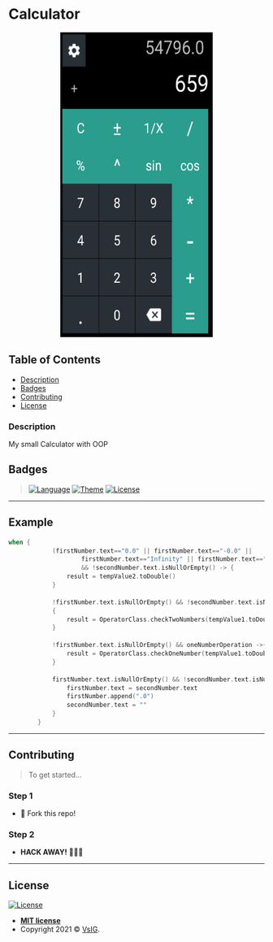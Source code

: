 # Calculator

<p align="center">
  <img src="https://github.com/VsIG-official/Calculator-OOP-Kotlin/blob/master/Calculator%20OOP.png" data-canonical-src="https://github.com/VsIG-official/Calculator-OOP-Kotlin/blob/master/Calculator%20OOP.png" width="300" height="600" />
</p>

## Table of Contents

- [Description](#description)
- [Badges](#badges)
- [Contributing](#contributing)
- [License](#license)

### Description

My small Calculator with OOP

## Badges

> [![Language](https://img.shields.io/badge/Language-Kotlin-orange?style=flat-square)](https://en.wikipedia.org/wiki/Kotlin_(programming_language))
> [![Theme](https://img.shields.io/badge/Theme-OOP-blue?style=flat-square)](https://en.wikipedia.org/wiki/Object-oriented_programming)
> [![License](http://img.shields.io/:license-mit-blue.svg?style=flat-square)](http://badges.mit-license.org)


---

## Example

```kotlin
when {
            (firstNumber.text=="0.0" || firstNumber.text=="-0.0" ||
                    firstNumber.text=="Infinity" || firstNumber.text=="-Infinity")
                    && !secondNumber.text.isNullOrEmpty() -> {
                result = tempValue2.toDouble()
            }

            !firstNumber.text.isNullOrEmpty() && !secondNumber.text.isNullOrEmpty() && !oneNumberOperation ->
            {
                result = OperatorClass.checkTwoNumbers(tempValue1.toDouble(), tempValue2.toDouble())
            }

            !firstNumber.text.isNullOrEmpty() && oneNumberOperation ->{
                result = OperatorClass.checkOneNumber(tempValue1.toDouble())
            }

            firstNumber.text.isNullOrEmpty() && !secondNumber.text.isNullOrEmpty() -> {
                firstNumber.text = secondNumber.text
                firstNumber.append(".0")
                secondNumber.text = ""
            }
        }
```

---

## Contributing

> To get started...

### Step 1

- 🍴 Fork this repo!

### Step 2

- **HACK AWAY!** 🔨🔨🔨

---

## License

[![License](http://img.shields.io/:license-mit-blue.svg?style=flat-square)](http://badges.mit-license.org)

- **[MIT license](http://opensource.org/licenses/mit-license.php)**
- Copyright 2021 © <a href="https://github.com/VsIG-official" target="_blank">VsIG</a>.
